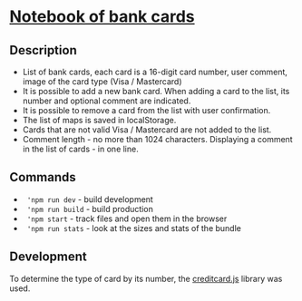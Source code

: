 # [Notebook of bank cards](https://uolary.github.io/bank-cards-notebook/dist/index.html)

## Description

- List of bank cards, each card is a 16-digit card number, user comment, image of the card type (Visa / Mastercard)
- It is possible to add a new bank card. When adding a card to the list, its number and optional comment are indicated.
- It is possible to remove a card from the list with user confirmation.
- The list of maps is saved in localStorage.
- Cards that are not valid Visa / Mastercard are not added to the list.
- Comment length - no more than 1024 characters. Displaying a comment in the list of cards - in one line.

## Commands

* `` 'npm run dev`` - build development
* `` 'npm run build`` - build production
* `` 'npm start`` - track files and open them in the browser
* `` 'npm run stats`` - look at the sizes and stats of the bundle

## Development

To determine the type of card by its number, the [creditcard.js](https://contaazul.github.io/creditcard.js/) library was used.